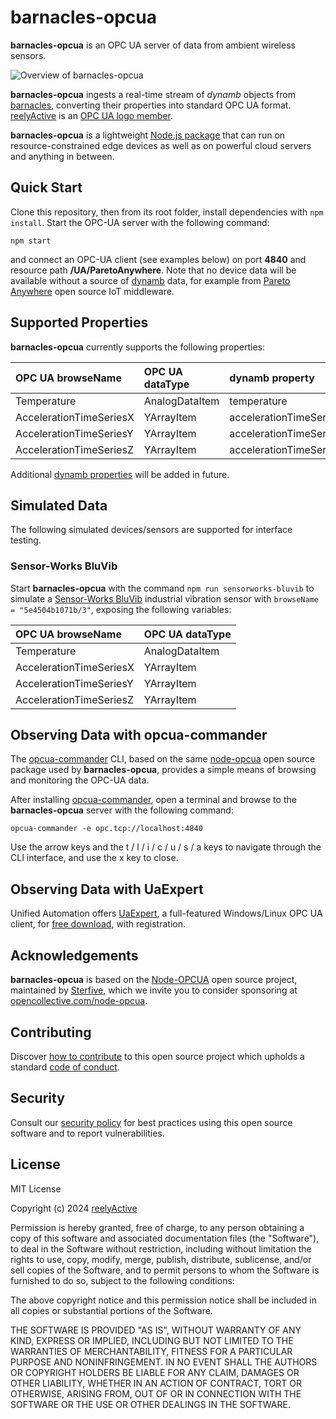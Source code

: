 barnacles-opcua
===============

__barnacles-opcua__ is an OPC UA server of data from ambient wireless sensors.

![Overview of barnacles-opcua](https://reelyactive.github.io/barnacles-opcua/images/overview.png)

__barnacles-opcua__ ingests a real-time stream of _dynamb_ objects from [barnacles](https://github.com/reelyactive/barnacles/), converting their properties into standard OPC UA format.  [reelyActive](https://www.reelyactive.com) is an [OPC UA logo member](https://opcfoundation.org/members/view/7804).

__barnacles-opcua__ is a lightweight [Node.js package](https://www.npmjs.com/package/barnacles-opcua) that can run on resource-constrained edge devices as well as on powerful cloud servers and anything in between.


Quick Start
-----------

Clone this repository, then from its root folder, install dependencies with `npm install`.  Start the OPC-UA server with the following command:

    npm start

and connect an OPC-UA client (see examples below) on port __4840__ and resource path __/UA/ParetoAnywhere__.  Note that no device data will be available without a source of [dynamb](https://reelyactive.github.io/diy/cheatsheet/#dynamb) data, for example from [Pareto Anywhere](https://www.reelyactive.com/pareto/anywhere/) open source IoT middleware.


Supported Properties
--------------------

__barnacles-opcua__ currently supports the following properties:

| OPC UA browseName       | OPC UA dataType | dynamb property        |
|:------------------------|:----------------|:-----------------------|
| Temperature             | AnalogDataItem  | temperature            |
| AccelerationTimeSeriesX | YArrayItem      | accelerationTimeSeries |
| AccelerationTimeSeriesY | YArrayItem      | accelerationTimeSeries |
| AccelerationTimeSeriesZ | YArrayItem      | accelerationTimeSeries |

Additional [dynamb properties](https://reelyactive.github.io/diy/cheatsheet/#dynamb) will be added in future.


Simulated Data
--------------

The following simulated devices/sensors are supported for interface testing.

### Sensor-Works BluVib

Start __barnacles-opcua__ with the command `npm run sensorworks-bluvib` to simulate a [Sensor-Works BluVib](https://www.sensor-works.com/products/) industrial vibration sensor with `browseName = "5e4504b1071b/3"`, exposing the following variables:

| OPC UA browseName       | OPC UA dataType |
|:------------------------|:----------------|
| Temperature             | AnalogDataItem  |
| AccelerationTimeSeriesX | YArrayItem      |
| AccelerationTimeSeriesY | YArrayItem      |
| AccelerationTimeSeriesZ | YArrayItem      |


Observing Data with opcua-commander
-----------------------------------

The [opcua-commander](https://github.com/node-opcua/opcua-commander) CLI, based on the same [node-opcua](https://github.com/node-opcua/node-opcua) open source package used by __barnacles-opcua__, provides a simple means of browsing and monitoring the OPC-UA data.

After installing [opcua-commander](https://github.com/node-opcua/opcua-commander), open a terminal and browse to the __barnacles-opcua__ server with the following command:

    opcua-commander -e opc.tcp://localhost:4840

Use the arrow keys and the t / l / i / c / u / s / a keys to navigate through the CLI interface, and use the x key to close.


Observing Data with UaExpert
----------------------------

Unified Automation offers [UaExpert](https://www.unified-automation.com/products/development-tools/uaexpert.html), a full-featured Windows/Linux OPC UA client, for [free download](https://www.unified-automation.com/downloads/opc-ua-clients.html), with registration.


Acknowledgements
----------------

__barnacles-opcua__ is based on the [Node-OPCUA](https://node-opcua.github.io/) open source project, maintained by [Sterfive](https://www.sterfive.com), which we invite you to consider sponsoring at [opencollective.com/node-opcua](https://opencollective.com/node-opcua).


Contributing
------------

Discover [how to contribute](CONTRIBUTING.md) to this open source project which upholds a standard [code of conduct](CODE_OF_CONDUCT.md).


Security
--------

Consult our [security policy](SECURITY.md) for best practices using this open source software and to report vulnerabilities.


License
-------

MIT License

Copyright (c) 2024 [reelyActive](https://www.reelyactive.com)

Permission is hereby granted, free of charge, to any person obtaining a copy of this software and associated documentation files (the "Software"), to deal in the Software without restriction, including without limitation the rights to use, copy, modify, merge, publish, distribute, sublicense, and/or sell copies of the Software, and to permit persons to whom the Software is furnished to do so, subject to the following conditions:

The above copyright notice and this permission notice shall be included in all copies or substantial portions of the Software.

THE SOFTWARE IS PROVIDED "AS IS", WITHOUT WARRANTY OF ANY KIND, EXPRESS OR 
IMPLIED, INCLUDING BUT NOT LIMITED TO THE WARRANTIES OF MERCHANTABILITY, 
FITNESS FOR A PARTICULAR PURPOSE AND NONINFRINGEMENT. IN NO EVENT SHALL THE 
AUTHORS OR COPYRIGHT HOLDERS BE LIABLE FOR ANY CLAIM, DAMAGES OR OTHER 
LIABILITY, WHETHER IN AN ACTION OF CONTRACT, TORT OR OTHERWISE, ARISING FROM, 
OUT OF OR IN CONNECTION WITH THE SOFTWARE OR THE USE OR OTHER DEALINGS IN 
THE SOFTWARE.